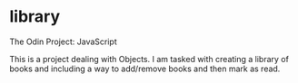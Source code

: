 # library
The Odin Project: JavaScript

This is a project dealing with Objects. I am tasked with creating a library of books and including a way to add/remove books and then mark as read.